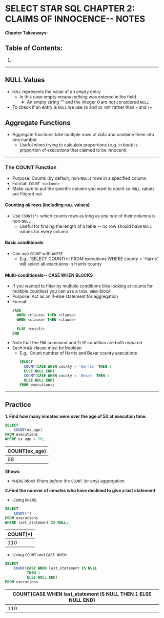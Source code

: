 # SELECT STAR SQL CHAPTER 2: CLAIMS OF INNOCENCE-- NOTES
#### Chapter Takeaways:


## Table of Contents:
1. 
---
## NULL Values
- `NULL` represents the value of an *empty* entry
  - In this case empty means *nothing* was entered in the field
    - An empty string "" and the integer 0 are *not* considered `NULL`
- To check if an entry is `NULL` we use `IS` and `IS NOT` rather than `=` and `!=`
## Aggregate Functions
- Aggregate functions take multiple rows of data and combine them into one number
  - Useful when trying to calculate proportions (e.g. in book is proportion of executions that claimed to be innocent)
---
### The COUNT Function
- Purpose: Counts (by default, non-`NULL`) rows in a specified column
- Format: `COUNT <column>`
- Make sure to put the specific column you want to count so `NULL` values are filtered out
#### Counting *all* rows (including `NULL` values)
- Use `COUNT(*)` which counts rows as long as *any one* of their columns is non-`NULL`
  - Useful for finding the length of a table -- no row should have `NULL` values for every column
#### Basic conditionals
- Can use `COUNT` with `WHERE`
  - E.g.: `SELECT COUNT(*) FROM executions WHERE county = 'Harris' will select all exectuions in Harris county
#### Multi-conditionals-- CASE WHEN BLOCKS
- If you wanted to filter by multiple conditions (like looking at counts for multiple counties) you can use a `CASE WHEN` *block*
- Purpose: Act as an if-else statement for aggregation
- Format:
  ```sql
  CASE
    WHEN <clause> THEN <clause>
    WHEN <clause> THEN <clause>
    ...
    ELSE <result>
  END
  ```
- Note that the `END` command and `ELSE` condition are both *required*
- Each `WHEN` clause must be boolean
  - E.g.: Count number of Harris and Bexar county executions 
    ```sql
    SELECT
      COUNT(CASE WHEN county = 'Harris' THEN 1
      ELSE NULL END)
      COUNT(CASE WHEN county = 'Bexar' THEN 1
      ELSE NULL END)
    FROM executions;
    ```
---
## Practice
**1. Find how many inmates were over the age of 50 at execution time.**
```sql
SELECT
	COUNT(ex_age)
FROM executions
WHERE ex_age > 50;
```
| COUNT(ex_age) |
|---------------|
| 68            |

**Shows:**
- `WHERE` block filters *before* the `COUNT` (or any) aggregation

**2.Find the numver of inmates who have declined to give a last statement**
- Using `WHERE`:
```sql
SELECT
	COUNT(*)
FROM executions
WHERE last_statement IS NULL;
```
| COUNT(*) |
|----------|
| 110      |

- Using `COUNT` and `CASE WHEN`:
```sql
SELECT
	COUNT(CASE WHEN last_statement IS NULL
		  THEN 1
		  ELSE NULL END)
FROM executions
```
| COUNT(CASE WHEN last_statement IS NULL THEN 1 ELSE NULL END) |
|--------------------------------------------------------------|
| 110                                                          |
